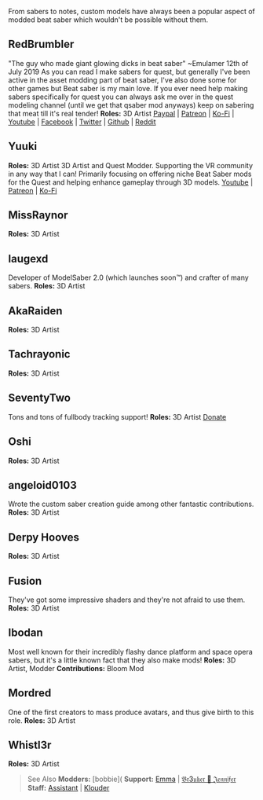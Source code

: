 <!-- TITLE: 3D Artists -->
<!-- SUBTITLE: A quick summary of 3 D Artists -->

From sabers to notes, custom models have always been a popular aspect of modded beat saber which wouldn't be possible without them. 

## RedBrumbler
"The guy who made giant glowing dicks in beat saber" ~Emulamer 12th of July 2019
As you can read I make sabers for quest, but generally I've been active in the asset modding part of beat saber, I've also done some for other games but Beat saber is my main love. If you ever need help making sabers specifically for quest you can always ask me over in the quest modeling channel (until we get that qsaber mod anyways) keep on sabering that meat till it's real tender!
**Roles:** 3D Artist
[Paypal](https://paypal.me/RedBrumblerOfficial?locale.x=nl_NL) | [Patreon](https://www.patreon.com/RedBrumbler) | [Ko-Fi](https://ko-fi.com/redbrumbler) | [Youtube](https://www.youtube.com/channel/UCYmzlDob8BQYWrOQWkHtCpQ) | [Facebook](https://www.facebook.com/red.brumbler.7) | [Twitter](https://twitter.com/RedBrumbler) | [Github](https://github.com/RedBrumbler/BeatOnCustomSabers) | [Reddit](https://www.reddit.com/user/RedBrumbler/)

## Yuuki
**Roles:** 3D Artist
3D Artist and Quest Modder. Supporting the VR community in any way that I can! Primarily focusing on offering niche Beat Saber mods for the Quest and helping enhance gameplay through 3D models.
[Youtube](https://www.youtube.com/channel/UCIH4NTKdVNjnJpfuMrk71Fw) | [Patreon](https://www.patreon.com/yuukisaves) | [Ko-Fi](https://ko-fi.com/supportyuuki)

## MissRaynor
**Roles:** 3D Artist

## laugexd
Developer of ModelSaber 2.0 (which launches soon™) and crafter of many sabers.
**Roles:** 3D Artist

## AkaRaiden
**Roles:** 3D Artist

## Tachrayonic
**Roles:** 3D Artist

## SeventyTwo
Tons and tons of fullbody tracking support!
**Roles:** 3D Artist
[Donate](paypal.me/theseventytwo)


## Oshi
**Roles:** 3D Artist

## angeloid0103
Wrote the custom saber creation guide among other fantastic contributions.
**Roles:** 3D Artist

## Derpy Hooves
**Roles:** 3D Artist

## Fusion
They've got some impressive shaders and they're not afraid to use them.
**Roles:** 3D Artist

## Ibodan
Most well known for their incredibly flashy dance platform and space opera sabers, but it's a little known fact that they also make mods!
**Roles:** 3D Artist, Modder
**Contributions:** Bloom Mod

## Mordred
One of the first creators to mass produce avatars, and thus give birth to this role.
**Roles:** 3D Artist

## Whistl3r
**Roles:** 3D Artist


>See Also
**Modders:** [bobbie](
**Support:** [Emma](#Emma) | [ 𝔅𝔯3𝔲𝔨𝔢𝔯 🎀 𝔍𝔢𝔫𝔫𝔦𝔣𝔢𝔯](/about/supports#𝔍-𝔢-𝔫-𝔫-𝔦-𝔣-𝔢-𝔯)
**Staff:** [Assistant](#Assistant) | [Klouder](#Klouder)
